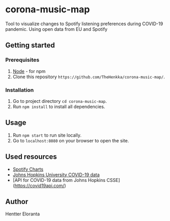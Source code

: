 # corona-music-map

Tool to visualize changes to Spotify listening preferences during COVID-19 pandemic. Using open data from EU and Spotify

## Getting started

### Prerequisites
  
  1. [Node](https://nodejs.org/) - for npm
  2. Clone this repository `https://github.com/TheHenkka/corona-music-map/`.

  ### Installation

  1. Go to project directory `cd corona-music-map`.
  2. Run `npm install` to install all dependencies.

  ## Usage

  1. Run `npm start` to run site locally.
  2. Go to `localhost:8080` on your browser to open the site.
  

  ## Used resources

- [Spotify Charts](https://spotifycharts.com/regional)
- [Johns Hopkins University COVID-19 data](https://github.com/CSSEGISandData/COVID-19)
- [API for COVID-19 data from Johns Hopkins CSSE] (https://covid19api.com/)

## Author
Hentter Eloranta